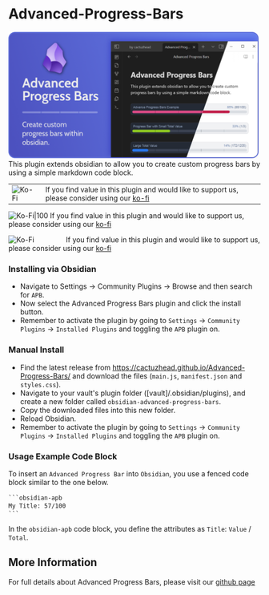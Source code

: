 # Advanced-Progress-Bars
<img src="/docs/assets/Obsidian Advanced Progress Bars - Hero Banner.png" alt="Advanced Progress Bars" style="width: 500px; height: auto;">
This plugin extends obsidian to allow you to create custom progress bars by using a simple markdown code block.

<table style="border: 0; width: 100%;">
  <tr>
    <td style="padding-right: 15px; vertical-align: middle;">
      <img src="https://storage.ko-fi.com/cdn/fullLogoKofi.png" alt="Ko-Fi" width="100" height="auto">
    </td>
    <td style="vertical-align: middle;">
      If you find value in this plugin and would like to support us, please consider using our <a href="https://ko-fi.com/cactuzhead">ko-fi</a>      
    </td>
  </tr>
</table>

![Ko-Fi|100](https://storage.ko-fi.com/cdn/fullLogoKofi.png#width=100) If you find value in this plugin and would like to support us, please consider using our [ko-fi](https://ko-fi.com/cactuzhead)

<img src="https://storage.ko-fi.com/cdn/fullLogoKofi.png" alt="Ko-Fi" width="100" height="auto" style="float: left; margin-right: 15px;">
If you find value in this plugin and would like to support us, please consider using our <a href="https://ko-fi.com/cactuzhead">ko-fi</a>
<br style="clear: both;">

### Installing via Obsidian
- Navigate to Settings -> Community Plugins -> Browse and then search for `APB`.
- Now select the Advanced Progress Bars plugin and click the install button.
- Remember to activate the plugin by going to `Settings` -> `Community Plugins` -> `Installed Plugins` and toggling the `APB` plugin on.

### Manual Install
- Find the latest release from https://cactuzhead.github.io/Advanced-Progress-Bars/ and download the files (`main.js`,  `manifest.json` and `styles.css`).
- Navigate to your vault's plugin folder ([vault]/.obsidian/plugins), and create a new folder called `obsidian-advanced-progress-bars`.
- Copy the downloaded files into this new folder.
- Reload Obsidian.
- Remember to activate the plugin by going to `Settings` -> `Community Plugins` -> `Installed Plugins` and toggling the `APB` plugin on.

### Usage Example Code Block
To insert an `Advanced Progress Bar` into `Obsidian`, you use a fenced code block similar to the one below.
````
```obsidian-apb
My Title: 57/100
```
````
In the `obsidian-apb` code block, you define the attributes as `Title`: `Value` / `Total`.

## More Information
For full details about Advanced Progress Bars, please visit our <a href="https://cactuzhead.github.io/Advanced-Progress-Bars/" target="_blank">github page</a>
